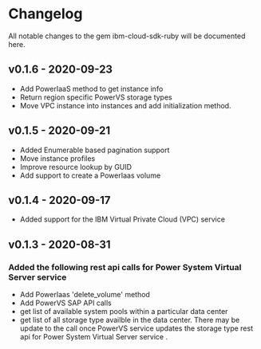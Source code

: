 # Changelog
All notable changes to the gem ibm-cloud-sdk-ruby will be documented here.

## v0.1.6 - 2020-09-23
- Add PowerIaaS method to get instance info
- Return region specific PowerVS storage types
- Move VPC instance into instances and add initialization method.

## v0.1.5 - 2020-09-21
- Added Enumerable based pagination support
- Move instance profiles
- Improve resource lookup by GUID
- Add support to create a PowerIaas volume

## v0.1.4 - 2020-09-17
- Added support for the IBM Virtual Private Cloud (VPC) service

## v0.1.3 - 2020-08-31
### Added the following rest api calls for Power System Virtual Server service 
- Add PowerIaas 'delete_volume' method
- Add PowerVS SAP API calls
- get list of available system pools within a particular data center
- get list of all storage type availble in the data center. There may be 
  update to the call once PowerVS service updates the storage type rest api 
  for Power System Virtual Server service . 


